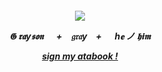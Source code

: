 
<h5 align="center"
  
 ![](https://64.media.tumblr.com/f5100189dfbedf8276c743b168303fc6/4118a06fc1616a9e-b1/s250x400/e31a4b710c4524ebfe64fd296bd5763ba1cc5899.gifv)

𝕲 𝖗𝖆y𝖘𝖔𝖓 　 +　𝔤𝔯𝔞y　+ 　 h𝐞  ノ   𝖍𝖎𝖒

 [sign my atabook !](https://sixerpines.atabook.org)
